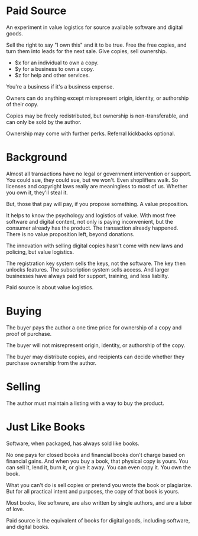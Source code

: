 # Paid Source

An experiment in value logistics for source available software and digital goods.

Sell the right to say "I own this" and it to be true. Free the free copies, and turn them into leads for the next sale. Give copies, sell ownership. 

- $x for an individual to own a copy.
- $y for a business to own a copy.
- $z for help and other services.

You're a business if it's a business expense.

Owners can do anything except misrepresent origin, identity, or authorship of their copy.

Copies may be freely redistributed, but ownership is non-transferable, and can only be sold by the author. 

Ownership may come with further perks. Referral kickbacks optional.

# Background

Almost all transactions have no legal or government intervention or support. You could sue, they could sue, but we won't. Even shoplifters walk. So licenses and copyright laws really are meaningless to most of us. Whether you own it, they'll steal it. 

But, those that pay will pay, if you propose something. A value proposition.

It helps to know the psychology and logistics of value. With most free software and digital content, not only is paying inconvenient, but the consumer already has the product. The transaction already happened. There is no value proposition left, beyond donations.

The innovation with selling digital copies hasn't come with new laws and policing, but value logistics. 

The registration key system sells the keys, not the software. The key then unlocks features. The subscription system sells access. And larger businesses have always paid for support, training, and less liabilty.

Paid source is about value logistics.



# Buying

The buyer pays the author a one time price for ownership of a copy and proof of purchase.

The buyer will not misrepresent origin, identity, or authorship of the copy.

The buyer may distribute copies, and recipients can decide whether they purchase ownership from the author.

# Selling

The author must maintain a listing with a way to buy the product.





# Just Like Books

Software, when packaged, has always sold like books.

No one pays for closed books and financial books don't charge based on financial gains. And when you buy a book, that physical copy is yours. You can sell it, lend it, burn it, or give it away. You can even copy it. You own the book. 

What you can't do is sell copies or pretend you wrote the book or plagiarize. But for all practical intent and purposes, the copy of that book is yours.

Most books, like software, are also written by single authors, and are a labor of love.

Paid source is the equivalent of books for digital goods, including software, and digital books.


